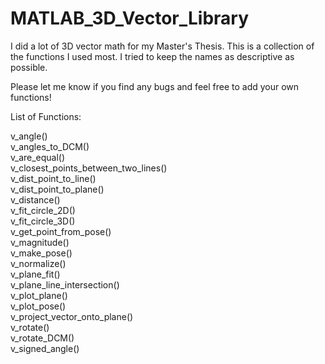 # MATLAB_3D_Vector_Library
I did a lot of 3D vector math for my Master's Thesis. 
This is a collection of the functions I used most.
I tried to keep the names as descriptive as possible.

Please let me know if you find any bugs and feel free to add your own functions!


List of Functions:

v_angle()  
v_angles_to_DCM()  
v_are_equal()  
v_closest_points_between_two_lines()  
v_dist_point_to_line()  
v_dist_point_to_plane()  
v_distance()  
v_fit_circle_2D()  
v_fit_circle_3D()  
v_get_point_from_pose()  
v_magnitude()  
v_make_pose()  
v_normalize()  
v_plane_fit()  
v_plane_line_intersection()  
v_plot_plane()  
v_plot_pose()  
v_project_vector_onto_plane()  
v_rotate()  
v_rotate_DCM()  
v_signed_angle()  



